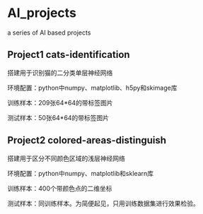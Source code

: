 # AI_projects
a series of AI based projects

## Project1 cats-identification
搭建用于识别猫的二分类单层神经网络

环境配置：python中numpy、matplotlib、h5py和skimage库

训练样本：209张64*64的带标签图片

测试样本：50张64*64的带标签图片

## Project2 colored-areas-distinguish
搭建用于区分不同颜色区域的浅层神经网络

环境配置：python中numpy、matplotlib和sklearn库

训练样本：400个带颜色点的二维坐标

测试样本：同训练样本。为简便起见，只用训练数据集进行效果检验。